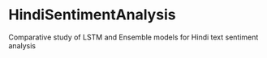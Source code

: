 # HindiSentimentAnalysis
Comparative study of LSTM and Ensemble models for Hindi text sentiment analysis
